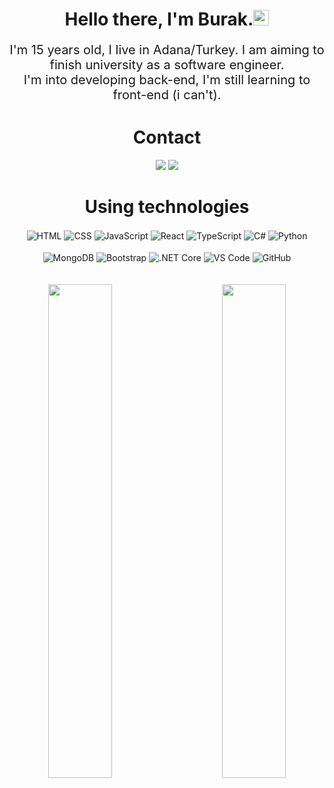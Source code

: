 <h1 align="center">Hello there, I'm Burak.<img src="https://media.giphy.com/media/hvRJCLFzcasrR4ia7z/giphy.gif" width="25px"></h1>
<p align="center" style="text-align: center; font-size: 20px;">
I'm 15 years old, I live in Adana/Turkey. I am aiming to finish university as a software engineer.<br>I'm into developing back-end, I'm still learning to front-end (i can't). </p>


<div>
	<h1 align="center">Contact
  </h1>
</div>

<div align="center">
    <a href="https://discord.com/users/919628220511432744" target="_blank"><img src="https://shields.io/badge/Discord-111111.svg?&style=for-the-badge&logo=discord"></a>
    <a href="https://github.com/arwellbk" target="_blank"><img src="https://shields.io/badge/GitHub-111111.svg?&style=for-the-badge&logo=github"></a>
</div>

<div>
<h1 align="center">
  Using technologies
  </h1></div>
<div align="center">
    <img alt="HTML" align="center" src="https://img.shields.io/badge/-HTML5-E34F26?style=for-the-badge&logo=html5&logoColor=white"/>
    <img alt="CSS" align="center" src="https://img.shields.io/badge/-CSS3-264de4?style=for-the-badge&logo=css3&logoColor=white"/>
    <img alt="JavaScript" align="center" src="https://img.shields.io/badge/-Javascript-edb200?style=for-the-badge&logo=javascript&logoColor=white"/>
    <img alt="React" align="center" src="https://img.shields.io/badge/react-%2320232a.svg?style=for-the-badge&logo=react&logoColor=%2361DAFB"/>
    <img alt="TypeScript" align="center" src="https://img.shields.io/badge/-Typescript-007acc?style=for-the-badge&logo=typescript&logoColor=white"/>
    <img alt="C#" align="center" src="https://img.shields.io/badge/c%23-%23239120.svg?style=for-the-badge&logo=c-sharp&logoColor=white"/>
    <img alt="Python" align="center" src="https://img.shields.io/badge/Python-0078d7.svg?style=for-the-badge&logo=python&logoColor=white"/>
<br><br>
    <img alt="MongoDB" align="center" src ="https://img.shields.io/badge/MongoDB-%234ea94b.svg?style=for-the-badge&logo=mongodb&logoColor=white"/>
    <img alt="Bootstrap" align="center" src="https://img.shields.io/badge/-Bootstrap-CC6699?style=for-the-badge&logo=bootstrap&logoColor=white"/>
    <img alt=".NET Core" align="center" src="https://img.shields.io/badge/.NET-5C2D91?style=for-the-badge&logo=.net&logoColor=white"/>
    <img alt="VS Code" align="center" src="https://img.shields.io/badge/VS Code-0078d7.svg?style=for-the-badge&logo=visual-studio-code&logoColor=white"/>
    <img alt="GitHub" align="center" src="https://img.shields.io/badge/github-%23121011.svg?style=for-the-badge&logo=github&logoColor=white"/>
<br><br><br>
</div>

<div align="center">
<img align="left" width="45%" src="https://github-readme-stats.vercel.app/api?username=arwellbk&theme=dark&hide_border=true">
<img width="45%" align="right" src="https://github-readme-stats.vercel.app/api/top-langs/?username=arwellbk&theme=dark&hide_border=true&layout=compact">
</div>
